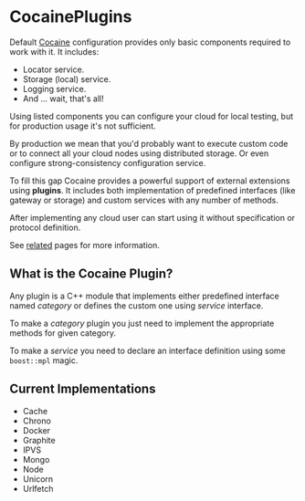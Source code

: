 CocainePlugins
==============

Default [Cocaine](https://github.com/cocaine/cocaine-core) configuration provides only basic components required to work
with it. It includes:

 - Locator service.
 - Storage (local) service.
 - Logging service.
 - And ... wait, that's all!

Using listed components you can configure your cloud for local testing, but for production usage it's not sufficient.

By production we mean that you'd probably want to execute custom code or to connect all your cloud nodes using
distributed storage. Or even configure strong-consistency configuration service.

To fill this gap Cocaine provides a powerful support of external extensions using **plugins**. It includes both
implementation of predefined interfaces (like gateway or storage) and custom services with any number of methods.

After implementing any cloud user can start using it without specification or protocol definition.

See [related](pages.html) pages for more information.

## What is the Cocaine Plugin?

Any plugin is a C++ module that implements either predefined interface named *category* or defines the custom one using
*service* interface.

To make a *category* plugin you just need to implement the appropriate methods for given category.

To make a *service* you need to declare an interface definition using some `boost::mpl` magic.

## Current Implementations

 - Cache
 - Chrono
 - Docker
 - Graphite
 - IPVS
 - Mongo
 - Node
 - Unicorn
 - Urlfetch
